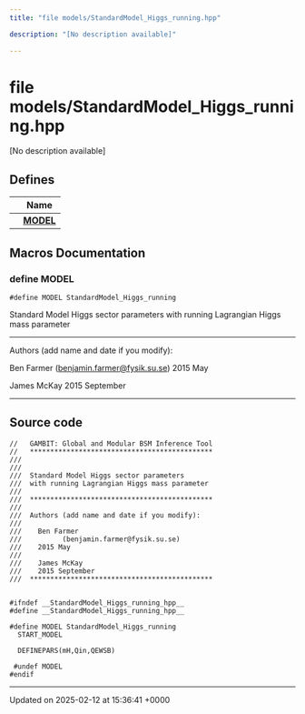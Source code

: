 ```yaml
---
title: "file models/StandardModel_Higgs_running.hpp"

description: "[No description available]"

---
```


# file models/StandardModel_Higgs_running.hpp

[No description available]

## Defines

|                | Name           |
| -------------- | -------------- |
|  | **[MODEL](/documentation/code/files/standardmodel__higgs__running_8hpp/#define-model)**  |




## Macros Documentation

### define MODEL

```
#define MODEL StandardModel_Higgs_running
```


Standard Model Higgs sector parameters with running Lagrangian Higgs mass parameter



------------------

Authors (add name and date if you modify):

Ben Farmer ([benjamin.farmer@fysik.su.se](mailto:benjamin.farmer@fysik.su.se)) 2015 May

James McKay 2015 September 

------------------


## Source code

```
//   GAMBIT: Global and Modular BSM Inference Tool
//   *********************************************
///
///
///  Standard Model Higgs sector parameters
///  with running Lagrangian Higgs mass parameter
///
///  *********************************************
///
///  Authors (add name and date if you modify):
///
///    Ben Farmer
///          (benjamin.farmer@fysik.su.se)
///    2015 May
///
///    James McKay
///    2015 September
///  *********************************************


#ifndef __StandardModel_Higgs_running_hpp__
#define __StandardModel_Higgs_running_hpp__

#define MODEL StandardModel_Higgs_running
  START_MODEL

  DEFINEPARS(mH,Qin,QEWSB)

 #undef MODEL
#endif
```


-------------------------------

Updated on 2025-02-12 at 15:36:41 +0000
